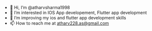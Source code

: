 - 👋 Hi, I’m @atharvsharma1998
- 👀 I’m interested in IOS App developement, Flutter app development
- 🌱 I’m improving my ios and flutter app development skills
- 📫 How to reach me at atharv228.as@gmail.com

<!---
atharvsharma1998/atharvsharma1998 is a ✨ special ✨ repository because its `README.md` (this file) appears on your GitHub profile.
You can click the Preview link to take a look at your changes.
--->
